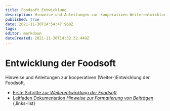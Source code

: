 ```yaml
---
title: Foodsoft Entwicklung
description: Hinweise und Anleitungen zur kooperativen Weiterentwicklung der Foodsoft
published: true
date: 2021-11-30T14:54:47.968Z
tags: 
editor: markdown
dateCreated: 2021-11-30T14:32:32.449Z
---
```


# Entwicklung der Foodsoft

Hinweise und Anleitungen zur kooperativen (Weiter-)Entwicklung der Foodsoft.

- [Erste Schritte *zur Weiterentwicklung der Foodsoft*](/de/documentation/development/first-steps)
- [Leitfaden Dokumentation *Hinweise zur Formatierung von Beiträgen*](/de/documentation/development/howtowrite)
{.links-list}